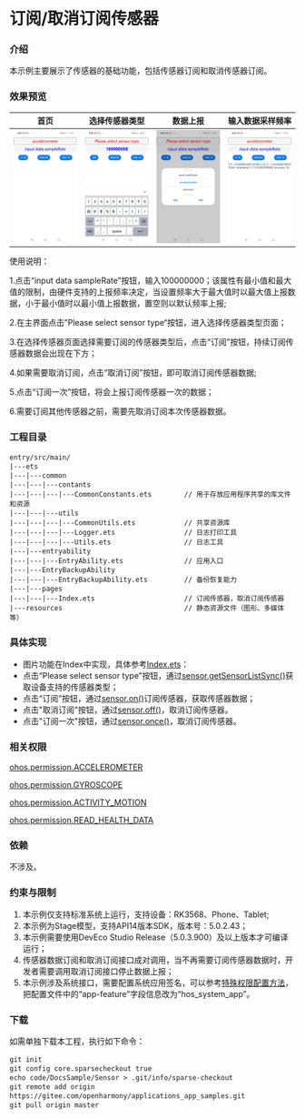 # 订阅/取消订阅传感器

### 介绍

本示例主要展示了传感器的基础功能，包括传感器订阅和取消传感器订阅。

### 效果预览

| 首页                                                         | 选择传感器类型                                               | 数据上报                                                     | 输入数据采样频率                                             |
| ------------------------------------------------------------ | ------------------------------------------------------------ | ------------------------------------------------------------ | ------------------------------------------------------------ |
| <img src="screenshots/devices/homePage.jpeg" alt="home" style="zoom:40%;" /> | <img src="screenshots/devices/sampleRate.jpeg" alt="play1" style="zoom:40%;" /> | <img src="screenshots/devices/sensorType.jpeg" alt="play1" style="zoom:40%;" /> | <img src="screenshots/devices/subscribe.jpeg" alt="play1" style="zoom:40%;" /> |

使用说明：

1.点击“input data sampleRate”按钮，输入100000000；该属性有最小值和最大值的限制，由硬件支持的上报频率决定，当设置频率大于最大值时以最大值上报数据，小于最小值时以最小值上报数据，置空则以默认频率上报;

2.在主界面点击”Please select sensor type“按钮，进入选择传感器类型页面；

3.在选择传感器页面选择需要订阅的传感器类型后，点击“订阅”按钮，持续订阅传感器数据会出现在下方；

4.如果需要取消订阅，点击“取消订阅”按钮，即可取消订阅传感器数据;

5.点击“订阅一次”按钮，将会上报订阅传感器一次的数据；

6.需要订阅其他传感器之前，需要先取消订阅本次传感器数据。

### 工程目录

```
entry/src/main/
|---ets
|---|---common
|---|---|---contants
|---|---|---|---CommonConstants.ets        // 用于存放应用程序共享的库文件和资源
|---|---|---utils
|---|---|---|---CommonUtils.ets            // 共享资源库
|---|---|---|---Logger.ets                 // 日志打印工具
|---|---|---|---Utils.ets                  // 日志工具
|---|---entryability
|---|---|---EntryAbility.ets               // 应用入口
|---|---EntryBackupAbility
|---|---|---EntryBackupAbility.ets         // 备份恢复能力
|---|---pages
|---|---|---Index.ets                      // 订阅传感器，取消订阅传感器
|---resources                              // 静态资源文件（图形、多媒体等）

```

### 具体实现

- 图片功能在Index中实现，具体参考[Index.ets](entry/src/main/ets/pages/Index.ets)：
- 点击“Please select sensor type”按钮，通过[sensor.getSensorListSync()](https://gitee.com/openharmony/docs/blob/master/zh-cn/application-dev/reference/apis-sensor-service-kit/js-apis-sensor.md#sensorgetsensorlistsync12)获取设备支持的传感器类型；
- 点击“订阅”按钮，通过[sensor.on()](https://gitee.com/openharmony/docs/blob/master/zh-cn/application-dev/reference/apis-sensor-service-kit/js-apis-sensor.md#sensoron)订阅传感器，获取传感器数据；
- 点击"取消订阅"按钮，通过[sensor.off()](https://gitee.com/openharmony/docs/blob/master/zh-cn/application-dev/reference/apis-sensor-service-kit/js-apis-sensor.md#sensoroff)，取消订阅传感器。
- 点击"订阅一次"按钮，通过[sensor.once()](https://gitee.com/openharmony/docs/blob/master/zh-cn/application-dev/reference/apis-sensor-service-kit/js-apis-sensor.md#sensoronce)，取消订阅传感器。

### 相关权限

[ohos.permission.ACCELEROMETER](https://gitee.com/openharmony/docs/blob/master/zh-cn/application-dev/reference/apis-sensor-service-kit/js-apis-sensor.md#accelerometer9)

[ohos.permission.GYROSCOPE](https://gitee.com/openharmony/docs/blob/master/zh-cn/application-dev/reference/apis-sensor-service-kit/js-apis-sensor.md#gyroscope9)

[ohos.permission.ACTIVITY_MOTION](https://gitee.com/openharmony/docs/blob/master/zh-cn/application-dev/reference/apis-sensor-service-kit/js-apis-sensor.md#pedometer9)

[ohos.permission.READ_HEALTH_DATA](https://gitee.com/openharmony/docs/blob/master/zh-cn/application-dev/reference/apis-sensor-service-kit/js-apis-sensor.md#heart_rate9)

### 依赖

不涉及。

### 约束与限制

1. 本示例仅支持标准系统上运行，支持设备：RK3568、Phone、Tablet;
2. 本示例为Stage模型，支持API14版本SDK，版本号：5.0.2.43；
3. 本示例需要使用DevEco Studio Release（5.0.3.900）及以上版本才可编译运行；
4. 传感器数据订阅和取消订阅接口成对调用，当不再需要订阅传感器数据时，开发者需要调用取消订阅接口停止数据上报；
5. 本示例涉及系统接口，需要配置系统应用签名，可以参考[特殊权限配置方法](https://gitee.com/openharmony/docs/blob/master/zh-cn/application-dev/security/hapsigntool-overview.md)，把配置文件中的“app-feature”字段信息改为“hos_system_app”。

### 下载

如需单独下载本工程，执行如下命令：

```
git init
git config core.sparsecheckout true
echo code/DocsSample/Sensor > .git/info/sparse-checkout
git remote add origin https://gitee.com/openharmony/applications_app_samples.git
git pull origin master
```

